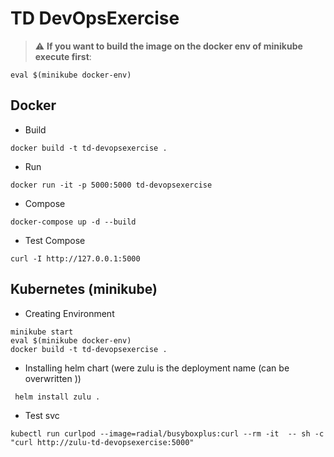 # TD DevOpsExercise

> :warning: **If you want to build the image on the docker env of minikube execute first**: 
```
eval $(minikube docker-env)
```

## Docker



- Build
```
docker build -t td-devopsexercise .
```
- Run 
```
docker run -it -p 5000:5000 td-devopsexercise
```
- Compose
```
docker-compose up -d --build
```

- Test Compose
```
curl -I http://127.0.0.1:5000
```

## Kubernetes (minikube)

- Creating Environment
```
minikube start
eval $(minikube docker-env)
docker build -t td-devopsexercise .
```
- Installing helm chart (were zulu is the deployment name (can be overwritten ))
```
 helm install zulu .
```
- Test svc
```
kubectl run curlpod --image=radial/busyboxplus:curl --rm -it  -- sh -c "curl http://zulu-td-devopsexercise:5000"
```
